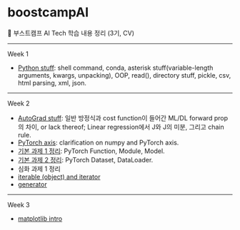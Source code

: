 # boostcampAI

:duck: 부스트캠프 AI Tech 학습 내용 정리 (3기, CV)

---

Week 1

- [Python stuff](https://github.com/star-bits/boostcampAI/blob/main/W1/%EC%A0%95%EB%A6%AC_Python_stuff.ipynb): shell command, conda, asterisk stuff(variable-length arguments, kwargs, unpacking), OOP, read(), directory stuff, pickle, csv, html parsing, xml, json.

---

Week 2

- [AutoGrad stuff](https://github.com/star-bits/boostcampAI/blob/main/W2/%EC%A0%95%EB%A6%AC_PyTorch_AutoGrad.ipynb): 일반 방정식과 cost function이 들어간 ML/DL forward prop의 차이, or lack thereof; Linear regression에서 J와 J의 미분, 그리고 chain rule.
- [PyTorch axis](https://github.com/star-bits/boostcampAI/blob/main/W2/%E1%84%8C%E1%85%A5%E1%86%BC%E1%84%85%E1%85%B5_numpy_PyTorch_axis.ipynb): clarification on numpy and PyTorch axis.
- [기본 과제 1 정리](https://github.com/star-bits/boostcampAI/blob/main/W2/%E1%84%8C%E1%85%A5%E1%86%BC%E1%84%85%E1%85%B5_%E1%84%80%E1%85%B5%E1%84%87%E1%85%A9%E1%86%AB1_Custom_Model.ipynb): PyTorch Function, Module, Model.
- [기본 과제 2 정리](https://github.com/star-bits/boostcampAI/blob/main/W2/%E1%84%8C%E1%85%A5%E1%86%BC%E1%84%85%E1%85%B5_%EA%B8%B0%EB%B3%B82_Custom_Dataset_%26_Custom_DataLoader.ipynb): PyTorch Dataset, DataLoader.
- 심화 과제 1 정리
- [iterable (object) and iterator](https://github.com/star-bits/boostcampAI/blob/main/W2/%E1%84%8C%E1%85%A5%E1%86%BC%E1%84%85%E1%85%B5_iterable_iterator.ipynb)
- [generator](https://github.com/star-bits/boostcampAI/blob/main/W2/%EC%A0%95%EB%A6%AC_generator.ipynb)

---

Week 3

- [matplotlib intro](https://github.com/star-bits/boostcampAI/blob/main/W3/%EC%A0%95%EB%A6%AC_matplotlib.ipynb)
